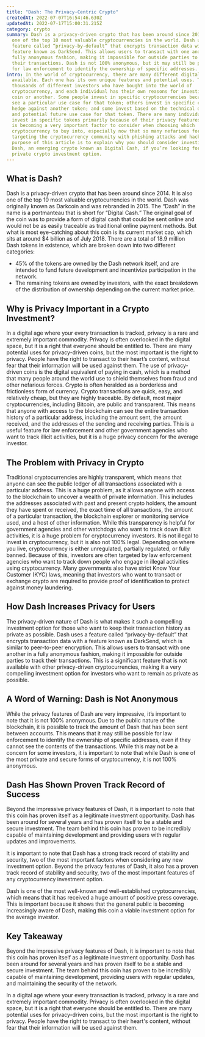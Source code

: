 ```yaml
---
title: "Dash: The Privacy-Centric Crypto"
createdAt: 2022-07-07T16:54:46.630Z
updatedAt: 2022-07-17T15:00:31.215Z
category: crypto
summary: Dash is a privacy-driven crypto that has been around since 2014. It is
  one of the top 10 most valuable cryptocurrencies in the world. Dash uses a
  feature called “privacy-by-default” that encrypts transaction data with a
  feature known as DarkSend. This allows users to transact with one another in a
  fully anonymous fashion, making it impossible for outside parties to track
  their transactions. Dash is not 100% anonymous, but it may still be possible
  for law enforcement to identify the ownership of specific addresses.
intro: In the world of cryptocurrency, there are many different digital tokens
  available. Each one has its own unique features and potential uses. There are
  thousands of different investors who have bought into the world of
  cryptocurrency, and each individual has their own reasons for investing in one
  coin or another. Some people invest in specific cryptocurrencies because they
  see a particular use case for that token; others invest in specific coins as a
  hedge against another token; and some invest based on the technical details
  and potential future use case for that token. There are many individuals who
  invest in specific tokens primarily because of their privacy features. Privacy
  is becoming a very important factor to consider when choosing which
  cryptocurrency to buy into, especially now that so many nefarious forces are
  targeting the cryptocurrency community with phishing attacks and hacks. The
  purpose of this article is to explain why you should consider investing in
  Dash, an emerging crypto known as Digital Cash, if you’re looking for a more
  private crypto investment option.
---
```


## What is Dash?

Dash is a privacy-driven crypto that has been around since 2014. It is also one of the top 10 most valuable cryptocurrencies in the world. Dash was originally known as Darkcoin and was rebranded in 2015. The “Dash” in the name is a portmanteau that is short for “Digital Cash.” The original goal of the coin was to provide a form of digital cash that could be sent online and would not be as easily traceable as traditional online payment methods. But what is most eye-catching about this coin is its current market cap, which sits at around $4 billion as of July 2018. There are a total of 18.9 million Dash tokens in existence, which are broken down into two different categories:

- 45% of the tokens are owned by the Dash network itself, and are intended to fund future development and incentivize participation in the network.
- The remaining tokens are owned by investors, with the exact breakdown of the distribution of ownership depending on the current market price.

## Why is Privacy Important in a Crypto Investment?

In a digital age where your every transaction is tracked, privacy is a rare and extremely important commodity. Privacy is often overlooked in the digital space, but it is a right that everyone should be entitled to. There are many potential uses for privacy-driven coins, but the most important is the right to privacy. People have the right to transact to their heart’s content, without fear that their information will be used against them. The use of privacy-driven coins is the digital equivalent of paying in cash, which is a method that many people around the world use to shield themselves from fraud and other nefarious forces. Crypto is often heralded as a borderless and frictionless form of currency. Crypto transactions are quick, easy, and relatively cheap, but they are highly traceable. By default, most major cryptocurrencies, including Bitcoin, are public and transparent. This means that anyone with access to the blockchain can see the entire transaction history of a particular address, including the amount sent, the amount received, and the addresses of the sending and receiving parties. This is a useful feature for law enforcement and other government agencies who want to track illicit activities, but it is a huge privacy concern for the average investor.

## The Problem with Privacy in Crypto

Traditional cryptocurrencies are highly transparent, which means that anyone can see the public ledger of all transactions associated with a particular address. This is a huge problem, as it allows anyone with access to the blockchain to uncover a wealth of private information. This includes the addresses associated with past and present crypto holders, the amount they have spent or received, the exact time of all transactions, the amount of a particular transaction, the blockchain explorer or monitoring service used, and a host of other information. While this transparency is helpful for government agencies and other watchdogs who want to track down illicit activities, it is a huge problem for cryptocurrency investors. It is not illegal to invest in cryptocurrency, but it is also not 100% legal. Depending on where you live, cryptocurrency is either unregulated, partially regulated, or fully banned. Because of this, investors are often targeted by law enforcement agencies who want to track down people who engage in illegal activities using cryptocurrency. Many governments also have strict Know Your Customer (KYC) laws, meaning that investors who want to transact or exchange crypto are required to provide proof of identification to protect against money laundering.

## How Dash Increases Privacy for Users

The privacy-driven nature of Dash is what makes it such a compelling investment option for those who want to keep their transaction history as private as possible. Dash uses a feature called “privacy-by-default” that encrypts transaction data with a feature known as DarkSend, which is similar to peer-to-peer encryption. This allows users to transact with one another in a fully anonymous fashion, making it impossible for outside parties to track their transactions. This is a significant feature that is not available with other privacy-driven cryptocurrencies, making it a very compelling investment option for investors who want to remain as private as possible.

## A Word of Warning: Dash is Not Anonymous

While the privacy features of Dash are very impressive, it’s important to note that it is not 100% anonymous. Due to the public nature of the blockchain, it is possible to track the amount of Dash that has been sent between accounts. This means that it may still be possible for law enforcement to identify the ownership of specific addresses, even if they cannot see the contents of the transactions. While this may not be a concern for some investors, it is important to note that while Dash is one of the most private and secure forms of cryptocurrency, it is not 100% anonymous.

## Dash Has Shown Proven Track Record of Success

Beyond the impressive privacy features of Dash, it is important to note that this coin has proven itself as a legitimate investment opportunity. Dash has been around for several years and has proven itself to be a stable and secure investment. The team behind this coin has proven to be incredibly capable of maintaining development and providing users with regular updates and improvements.

It is important to note that Dash has a strong track record of stability and security, two of the most important factors when considering any new investment option. Beyond the privacy features of Dash, it also has a proven track record of stability and security, two of the most important features of any cryptocurrency investment option.

Dash is one of the most well-known and well-established cryptocurrencies, which means that it has received a huge amount of positive press coverage. This is important because it shows that the general public is becoming increasingly aware of Dash, making this coin a viable investment option for the average investor.

## Key Takeaway

Beyond the impressive privacy features of Dash, it is important to note that this coin has proven itself as a legitimate investment opportunity. Dash has been around for several years and has proven itself to be a stable and secure investment. The team behind this coin has proven to be incredibly capable of maintaining development, providing users with regular updates, and maintaining the security of the network.

In a digital age where your every transaction is tracked, privacy is a rare and extremely important commodity. Privacy is often overlooked in the digital space, but it is a right that everyone should be entitled to. There are many potential uses for privacy-driven coins, but the most important is the right to privacy. People have the right to transact to their heart's content, without fear that their information will be used against them.

